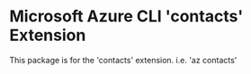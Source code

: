 Microsoft Azure CLI 'contacts' Extension
==========================================

This package is for the 'contacts' extension.
i.e. 'az contacts'
